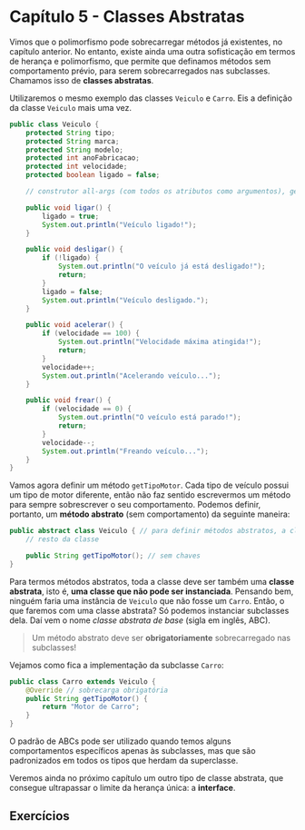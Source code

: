 # Capítulo 5 - Classes Abstratas

Vimos que o polimorfismo pode sobrecarregar métodos já existentes, no capítulo anterior. No entanto, existe ainda uma outra sofisticação em termos de herança e polimorfismo, que permite que definamos métodos sem comportamento prévio, para serem sobrecarregados nas subclasses. Chamamos isso de **classes abstratas**.

Utilizaremos o mesmo exemplo das classes `Veiculo` e `Carro`. Eis a definição da classe `Veiculo` mais uma vez.

```java
public class Veiculo {
    protected String tipo;
    protected String marca;
    protected String modelo;
    protected int anoFabricacao;
    protected int velocidade;
    protected boolean ligado = false;

    // construtor all-args (com todos os atributos como argumentos), getters e setters...

    public void ligar() {
        ligado = true;
        System.out.println("Veículo ligado!");
    }

    public void desligar() {
        if (!ligado) {
            System.out.println("O veículo já está desligado!");
            return;
        }
        ligado = false;
        System.out.println("Veículo desligado.");
    }

    public void acelerar() {
        if (velocidade == 100) {
            System.out.println("Velocidade máxima atingida!");
            return;
        }
        velocidade++;
        System.out.println("Acelerando veículo...");
    }

    public void frear() {
        if (velocidade == 0) {
            System.out.println("O veículo está parado!");
            return;
        }
        velocidade--;
        System.out.println("Freando veículo...");
    }
}
```

Vamos agora definir um método `getTipoMotor`. Cada tipo de veículo possui um tipo de motor diferente, então não faz sentido escrevermos um método para sempre sobrescrever o seu comportamento. Podemos definir, portanto, um **método abstrato** (sem comportamento) da seguinte maneira:

```java
public abstract class Veiculo { // para definir métodos abstratos, a classe também deve ser abstrata
    // resto da classe

    public String getTipoMotor(); // sem chaves
}
```

Para termos métodos abstratos, toda a classe deve ser também uma **classe abstrata**, isto é, **uma classe que não pode ser instanciada**. Pensando bem, ninguém faria uma instância de `Veiculo` que não fosse um `Carro`. Então, o que faremos com uma classe abstrata? Só podemos instanciar subclasses dela. Daí vem o nome *classe abstrata de base* (sigla em inglês, ABC).

> Um método abstrato deve ser **obrigatoriamente** sobrecarregado nas subclasses!

Vejamos como fica a implementação da subclasse `Carro`:

```java
public class Carro extends Veiculo {
    @Override // sobrecarga obrigatória
    public String getTipoMotor() {
        return "Motor de Carro";
    }
}
```

O padrão de ABCs pode ser utilizado quando temos alguns comportamentos específicos apenas às subclasses, mas que são padronizados em todos os tipos que herdam da superclasse.

Veremos ainda no próximo capítulo um outro tipo de classe abstrata, que consegue ultrapassar o limite da herança única: a **interface**.

## Exercícios